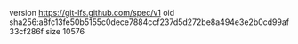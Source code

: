 version https://git-lfs.github.com/spec/v1
oid sha256:a8fc13fe50b5155c0dece7884ccf237d5d272be8a494e3e2b0cd99af33cf286f
size 10576
